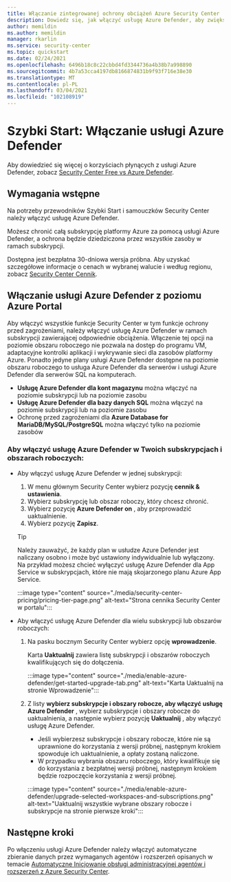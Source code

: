 ```yaml
---
title: Włączanie zintegrowanej ochrony obciążeń Azure Security Center
description: Dowiedz się, jak włączyć usługę Azure Defender, aby zwiększyć ochronę Azure Security Center do zasobów hybrydowych i wielochmurowych
author: memildin
ms.author: memildin
manager: rkarlin
ms.service: security-center
ms.topic: quickstart
ms.date: 02/24/2021
ms.openlocfilehash: 6496b18c8c22cbbd4fd3344736a4b38b7a998890
ms.sourcegitcommit: 4b7a53cca4197db8166874831b9f93f716e38e30
ms.translationtype: MT
ms.contentlocale: pl-PL
ms.lasthandoff: 03/04/2021
ms.locfileid: "102108919"
---
```

# <a name="quickstart-enable-azure-defender"></a>Szybki Start: Włączanie usługi Azure Defender

Aby dowiedzieć się więcej o korzyściach płynących z usługi Azure Defender, zobacz [Security Center Free vs Azure Defender](security-center-pricing.md).

## <a name="prerequisites"></a>Wymagania wstępne

Na potrzeby przewodników Szybki Start i samouczków Security Center należy włączyć usługę Azure Defender. 

Możesz chronić całą subskrypcję platformy Azure za pomocą usługi Azure Defender, a ochrona będzie dziedziczona przez wszystkie zasoby w ramach subskrypcji.

Dostępna jest bezpłatna 30-dniowa wersja próbna. Aby uzyskać szczegółowe informacje o cenach w wybranej walucie i według regionu, zobacz [Security Center Cennik](https://azure.microsoft.com/pricing/details/security-center/).

## <a name="enable-azure-defender-from-the-azure-portal"></a>Włączanie usługi Azure Defender z poziomu Azure Portal

Aby włączyć wszystkie funkcje Security Center w tym funkcje ochrony przed zagrożeniami, należy włączyć usługę Azure Defender w ramach subskrypcji zawierającej odpowiednie obciążenia. Włączenie tej opcji na poziomie obszaru roboczego nie pozwala na dostęp do programu VM, adaptacyjne kontrolki aplikacji i wykrywanie sieci dla zasobów platformy Azure. Ponadto jedyne plany usługi Azure Defender dostępne na poziomie obszaru roboczego to usługa Azure Defender dla serwerów i usługi Azure Defender dla serwerów SQL na komputerach.

- **Usługę Azure Defender dla kont magazynu** można włączyć na poziomie subskrypcji lub na poziomie zasobu
- **Usługę Azure Defender dla bazy danych SQL** można włączyć na poziomie subskrypcji lub na poziomie zasobu
- Ochronę przed zagrożeniami dla **Azure Database for MariaDB/MySQL/PostgreSQL** można włączyć tylko na poziomie zasobów

### <a name="to-enable-azure-defender-on-your-subscriptions-and-workspaces"></a>Aby włączyć usługę Azure Defender w Twoich subskrypcjach i obszarach roboczych:

- Aby włączyć usługę Azure Defender w jednej subskrypcji:

    1. W menu głównym Security Center wybierz pozycję **cennik & ustawienia**.
    1. Wybierz subskrypcję lub obszar roboczy, który chcesz chronić.
    1. Wybierz pozycję **Azure Defender on** , aby przeprowadzić uaktualnienie.
    1. Wybierz pozycję **Zapisz**.

    > [!TIP]
    > Należy zauważyć, że każdy plan w usłudze Azure Defender jest naliczany osobno i może być ustawiony indywidualnie lub wyłączony. Na przykład możesz chcieć wyłączyć usługę Azure Defender dla App Service w subskrypcjach, które nie mają skojarzonego planu Azure App Service. 

    :::image type="content" source="./media/security-center-pricing/pricing-tier-page.png" alt-text="Strona cennika Security Center w portalu":::

- Aby włączyć usługę Azure Defender dla wielu subskrypcji lub obszarów roboczych:

    1. Na pasku bocznym Security Center wybierz opcję **wprowadzenie**.

        Karta **Uaktualnij** zawiera listę subskrypcji i obszarów roboczych kwalifikujących się do dołączenia.

        :::image type="content" source="./media/enable-azure-defender/get-started-upgrade-tab.png" alt-text="Karta Uaktualnij na stronie Wprowadzenie"::: 

    1. Z listy **wybierz subskrypcje i obszary robocze, aby włączyć usługę Azure Defender** , wybierz subskrypcje i obszary robocze do uaktualnienia, a następnie wybierz pozycję **Uaktualnij** , aby włączyć usługę Azure Defender.

       - Jeśli wybierzesz subskrypcje i obszary robocze, które nie są uprawnione do korzystania z wersji próbnej, następnym krokiem spowoduje ich uaktualnienie, a opłaty zostaną naliczone.
       - W przypadku wybrania obszaru roboczego, który kwalifikuje się do korzystania z bezpłatnej wersji próbnej, następnym krokiem będzie rozpoczęcie korzystania z wersji próbnej.

        :::image type="content" source="./media/enable-azure-defender/upgrade-selected-workspaces-and-subscriptions.png" alt-text="Uaktualnij wszystkie wybrane obszary robocze i subskrypcje na stronie pierwsze kroki":::


## <a name="next-steps"></a>Następne kroki

Po włączeniu usługi Azure Defender należy włączyć automatyczne zbieranie danych przez wymaganych agentów i rozszerzeń opisanych w temacie [Automatyczne Inicjowanie obsługi administracyjnej agentów i rozszerzeń z Azure Security Center](security-center-enable-data-collection.md).